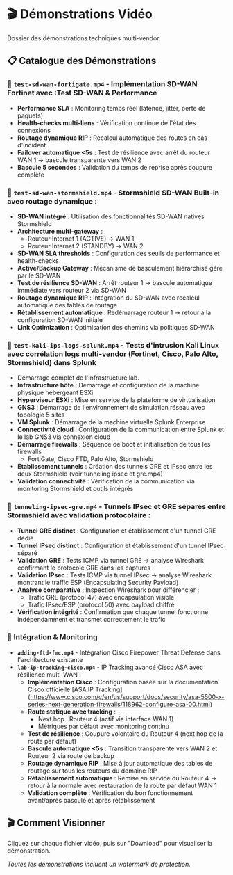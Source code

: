 # 🎬 Démonstrations Vidéo
Dossier des démonstrations techniques multi-vendor.

## 📋 Catalogue des Démonstrations

### 🔄 **`test-sd-wan-fortigate.mp4`** - Implémentation SD-WAN Fortinet avec :Test SD-WAN & Performance
  - **Performance SLA** : Monitoring temps réel (latence, jitter, perte de paquets)
  - **Health-checks multi-liens** : Vérification continue de l'état des connexions
  - **Routage dynamique RIP** : Recalcul automatique des routes en cas d'incident
  - **Failover automatique <5s** : Test de résilience avec arrêt du routeur WAN 1 → bascule transparente vers WAN 2
  - **Bascule 5 secondes** : Validation du temps de reprise après coupure complète

### 🔄 **`test-sd-wan-stormshield.mp4`** - Stormshield **SD-WAN Built-in** avec routage dynamique :
  - **SD-WAN intégré** : Utilisation des fonctionnalités SD-WAN natives Stormshield
  - **Architecture multi-gateway** : 
    - Routeur Internet 1 (ACTIVE) → WAN 1
    - Routeur Internet 2 (STANDBY) → WAN 2
  - **SD-WAN SLA thresholds** : Configuration des seuils de performance et health-checks
  - **Active/Backup Gateway** : Mécanisme de basculement hiérarchisé géré par le SD-WAN
  - **Test de résilience SD-WAN** : Arrêt routeur 1 → bascule automatique immédiate vers routeur 2 via SD-WAN
  - **Routage dynamique RIP** : Intégration du SD-WAN avec recalcul automatique des tables de routage
  - **Rétablissement automatique** : Redémarrage routeur 1 → retour à la configuration SD-WAN initiale
  - **Link Optimization** : Optimisation des chemins via politiques SD-WAN

###  🔄 **`test-kali-ips-logs-splunk.mp4`** - Tests d'intrusion Kali Linux avec corrélation logs multi-vendor (Fortinet, Cisco, Palo Alto, Stormshield) dans Splunk
  - Démarrage complet de l'infrastructure lab.
  - **Infrastructure hôte** : Démarrage et configuration de la machine physique hébergeant ESXi
  - **Hyperviseur ESXi** : Mise en service de la plateforme de virtualisation
  - **GNS3** : Démarrage de l'environnement de simulation réseau avec topologie 5 sites
  - **VM Splunk** : Démarrage de la machine virtuelle Splunk Enterprise
  - **Connectivité cloud** : Configuration de la communication entre Splunk et le lab GNS3 via connexion cloud
  - **Démarrage firewalls** : Séquence de boot et initialisation de tous les firewalls :
    - FortiGate, Cisco FTD, Palo Alto, Stormshield
  - **Établissement tunnels** : Création des tunnels GRE et IPsec entre les deux Stormshield (voir tunneling ipsec et gre.mp4)
  - **Validation connectivité** : Vérification de la communication via monitoring Stormshield et outils intégrés
    
###  🔄  **`tunneling-ipsec-gre.mp4`** - Tunnels IPsec et GRE séparés entre Stormshield avec validation protocolaire :
  - **Tunnel GRE distinct** : Configuration et établissement d'un tunnel GRE dédié
  - **Tunnel IPsec distinct** : Configuration et établissement d'un tunnel IPsec séparé
  - **Validation GRE** : Tests ICMP via tunnel GRE → analyse Wireshark confirmant le protocole GRE dans les captures
  - **Validation IPsec** : Tests ICMP via tunnel IPsec → analyse Wireshark montrant le traffic ESP (Encapsulating Security Payload)
  - **Analyse comparative** : Inspection Wireshark pour différencier :
    - Trafic GRE (protocol 47) avec encapsulation visible
    - Trafic IPsec/ESP (protocol 50) avec payload chiffré
  - **Vérification intégrité** : Confirmation que chaque tunnel fonctionne indépendamment et transmet correctement le trafic
    
### 🔧 Intégration & Monitoring
- **`adding-ftd-fmc.mp4`** - Intégration Cisco Firepower Threat Defense dans l'architecture existante
- **`lab-ip-tracking-cisco.mp4`** - IP Tracking avancé Cisco ASA avec résilience multi-WAN :
  - **Implémentation Cisco** : Configuration basée sur la documentation Cisco officielle [ASA IP Tracking]
    (https://www.cisco.com/c/en/us/support/docs/security/asa-5500-x-series-next-generation-firewalls/118962-configure-asa-00.html)
  - **Route statique avec tracking** : 
    - Next hop : Routeur 4 (actif via interface WAN 1)
    - Métriques par défaut avec monitoring continu
  - **Test de résilience** : Coupure volontaire du Routeur 4 (next hop de la route par défaut)
  - **Bascule automatique <5s** : Transition transparente vers WAN 2 et Routeur 2 via route de backup
  - **Routage dynamique RIP** : Mise à jour automatique des tables de routage sur tous les routeurs du domaine RIP
  - **Rétablissement automatique** : Remise en service du Routeur 4 → retour à la normale avec restauration de la route par défaut WAN 1
  - **Validation complète** : Vérification du bon fonctionnement avant/après bascule et après rétablissement

## 🎬 Comment Visionner
Cliquez sur chaque fichier vidéo, puis sur "Download" pour visualiser la démonstration.

*Toutes les démonstrations incluent un watermark de protection.*
